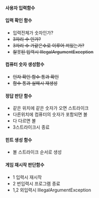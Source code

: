 #### 사용자 입력함수

#### 입력 확인 함수

- 입력전체가 숫자인가?
- ~~3자리 수 인가?~~
- ~~3자리 수 가같은수로 이루어 져있는가?~~
- ~~잘못된 입력시 IllegalArgumentException~~

#### 컴퓨터 숫자 생성함수

- ~~인자 확인 함수 통과 확인~~
- ~~함수 통과 실패시 재생성~~

#### 정답 판단 함수

- 같은 위치에 같은 숫자가 오면 스트라이크
- 다른위치에 컴퓨터의 숫자가 포함되면 볼
- 다 다르면 볼
- 3스트라이크시 종료

#### 힌트 생성 함수

- 볼 스트라이크 순서로 생성

#### 게임 재시작 판단함수

- 1 입력시 재시작
- 2 번입력시 프로그램 종료
- 1,2 외입력시 IllegalArgumentException
